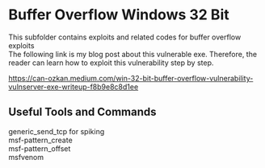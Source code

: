 # Buffer Overflow Windows 32 Bit
This subfolder contains exploits and related codes for buffer overflow exploits \
The following link is my blog post about this vulnerable exe. Therefore, the reader can learn how to exploit this vulnerability step by step. 

https://can-ozkan.medium.com/win-32-bit-buffer-overflow-vulnerability-vulnserver-exe-writeup-f8b9e8c8d1ee 

## Useful Tools and Commands
generic_send_tcp for spiking \
msf-pattern_create \
msf-pattern_offset \
msfvenom
